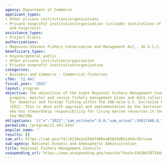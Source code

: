 ```yaml
---
agency: Department of Commerce
applicant_types:
- Other private institutions/organizations
- Private nonprofit institution/organization (includes institutions of higher education
  and hospitals)
assistance_types:
- Project Grants
authorizations:
- Magnuson-Stevens Fishery Conservation and Management Act,. 16 U.S.C. &sect; 1852.
beneficiary_types:
- Anyone/general public
- Other private institution/organization
- Private nonprofit institution/organization
categories:
- Business and Commerce - Commercial Fisheries
cfda: '11.441'
fiscal_year: '2022'
layout: program
objective: The objectives of the eight Regional Fishery Management Councils are to
  prepare, monitor and revise fishery management plans and data collection programs
  for domestic and foreign fishing within the 200-mile U.S. Exclusive Economic Zone
  (EEZ). This is done with approval and implementation by the Secretary of Commerce
  who has stewardship responsibility for living marine resources in the EEZ under
  the MSFCMA.
obligations: '[{"x":"2022","sam_estimate":0.0,"sam_actual":34917408.0,"usa_spending_actual":34917408.0},{"x":"2023","sam_estimate":36590707.0,"sam_actual":0.0,"usa_spending_actual":35735861.67},{"x":"2024","sam_estimate":40100000.0,"sam_actual":0.0,"usa_spending_actual":0.0}]'
permalink: /program/11.441.html
popular_name: ''
results: []
sam_url: https://sam.gov/fal/b120e2a25b8f486ea658d3d8b1d44c58/view
sub-agency: National Oceanic and Atmospheric Administration
title: Regional Fishery Management Councils
usaspending_url: https://www.usaspending.gov/search/?hash=33d1bb70718de31f145fd9b7dd749627
---
```

